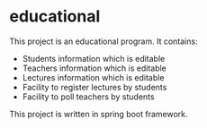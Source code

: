 # educational

This project is an educational program.
It contains:
  * Students information which is editable
  * Teachers information which is editable
  * Lectures information which is editable
  * Facility to register lectures by students
  * Facility to poll teachers by students
  
  This project is written in spring boot framework.
